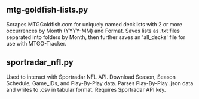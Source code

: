 ## mtg-goldfish-lists.py
Scrapes MTGGoldfish.com for uniquely named decklists with 2 or more occurrences by Month (YYYY-MM) and Format. Saves lists as .txt files separated into folders by Month, then further saves an 'all_decks' file for use with MTGO-Tracker.
## sportradar_nfl.py
Used to interact with Sportradar NFL API. Download Season, Season Schedule, Game_IDs, and Play-By-Play data. Parses Play-By-Play .json data and writes to .csv in tabular format. Requires Sportradar API key.

